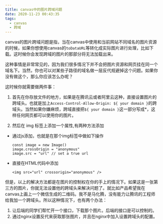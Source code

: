 ```yaml
---
title: canvas中的图片跨域问题
date: 2020-11-23 00:43:35
tags:
  - canvas
  - 跨域
---
```


canvas的图片跨域问题是指，当在canvas中使用和当前网站不同域名的图片资源的时候，如果你想使用canvas的`toDataURL`等转化成实际图片进行处理，比如下载。这时候你会发现跨域的图片的那部分将无法加载出来。

这种事情是非常常见的，因为我们很多情况下并不会把图片资源和网页挂在同一个域名下。当然，你也可以对某些子路径的域名做一层反代规避掉这个问题。如果你没有做这个，那么你应该怎么办呢？

这时候你就需要做两件事：
1. 首先在你存放文件的地方，如果是在腾讯云或者阿里云这种，直接设置图片的跨域头。也就是加上`Access-Control-Allow-Origin: ${ your domain }`的跨域头。当然如果你嫌麻烦，跨域直接把`${ your domain }`这一部分写成*，这样任何网页都可以使用你的图片。

2. 然后在 img 标签上添加一个属性,有两种方法添加

  - 通过js添加，也就是在那个img标签中做如下操作

    ```
    const image = new Image()
    image.crossOrigin = "anonymous"
    image.src = "url" // set a true url
    ```

  - 直接在HTML代码中添加

    ```
    <img src="url" crossorigin="anonymous" />
    ```

但是，以上的解决方法都是在图片的控制权在你的手上的情况下。如果这是一张第三方的图片，你就无法设置他的跨域头来解决问题了。就比如产品希望我在canvas上画上一个微信生成的二维码。我不是马化腾，没有能力让腾讯的工程师给我加一个跨域头。所以这种情况下，也有两个办法：

1. 让后端的同学们帮忙开一个接口，下载那个图片。后端的接口是可以控制的。
2. 通过nginx设置反代来获取那张图片，并且在nginx中加入设置跨域头的配置。
